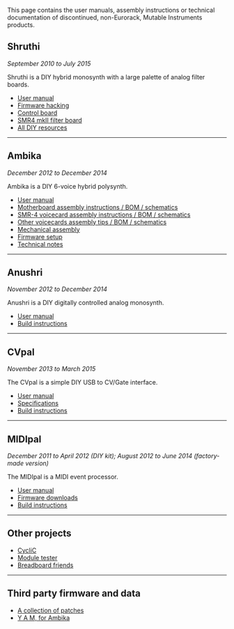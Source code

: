 This page contains the user manuals, assembly instructions or technical documentation of discontinued, non-Eurorack, Mutable Instruments products.

## Shruthi

*September 2010 to July 2015*

Shruthi is a DIY hybrid monosynth with a large palette of analog filter boards.

- [User manual](shruthi/manual)
- [Firmware hacking](shruthi/firmware)
- [Control board](shruthi/digital)
- [SMR4 mkII filter board](shruthi/smr4mkii)
- [All DIY resources](shruthi/build)

* * *

## Ambika

*December 2012 to December 2014*

Ambika is a DIY 6-voice hybrid polysynth.

-   [User manual](ambika/manual)
-   [Motherboard assembly instructions / BOM / schematics](ambika/mobo)
-   [SMR-4 voicecard assembly instructions / BOM / schematics](ambika/smr4)
-   [Other voicecards assembly tips / BOM / schematics](ambika/voicecards)
-   [Mechanical assembly](ambika/mechanical)
-   [Firmware setup](ambika/firmware)
-   [Technical notes](ambika/technotes)

* * *

## Anushri

*November 2012 to December 2014*

Anushri is a DIY digitally controlled analog monosynth.

* [User manual](anushri/manual)
* [Build instructions](anushri/build)

* * *

## CVpal

*November 2013 to March 2015*

The CVpal is a simple DIY USB to CV/Gate interface.

* [User manual](cvpal/manual)
* [Specifications](cvpal/specs)
* [Build instructions](cvpal/build)

* * *

## MIDIpal

*December 2011 to April 2012 (DIY kit); August 2012 to June 2014 (factory-made version)*

The MIDIpal is a MIDI event processor.

* [User manual](midipal/manual)
* [Firmware downloads](midipal/firmware)
* [Build instructions](midipal/build)

* * *

## Other projects

* [CycliC](cyclic/)
* [Module tester](module_tester/)
* [Breadboard friends](bbf/)

* * *

## Third party firmware and data

* [A collection of patches](https://github.com/joegiralt/ambika-shruthi-instruments)
* [Y A M, for Ambika](https://github.com/bjoeri/ambika)
